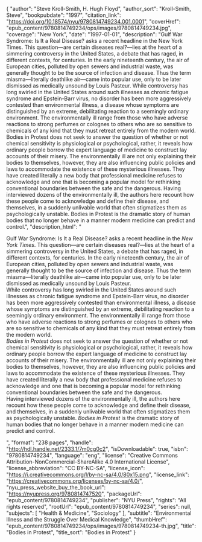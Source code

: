 {
  "author": "Steve Kroll-Smith, H. Hugh Floyd",
  "author_sort": "Kroll-Smith, Steve",
  "bookpubdate": "1997",
  "citation_link": "https://doi.org/10.18574/nyu/9780814749234.001.0001",
  "coverHref": "epub_content/9780814749234/ops/images/9780814749234.jpg",
  "coverage": "New York",
  "date": "1997-01-01",
  "description": "Gulf War Syndrome: Is It a Real Disease? asks a recent headline in the New York Times. This question—are certain diseases real?—lies at the heart of a simmering controversy in the United States, a debate that has raged, in different contexts, for centuries. In the early nineteenth century, the air of European cities, polluted by open sewers and industrial waste, was generally thought to be the source of infection and disease. Thus the term miasma—literally deathlike air—came into popular use, only to be later dismissed as medically unsound by Louis Pasteur. While controversy has long swirled in the United States around such illnesses as chronic fatigue syndrome and Epstein-Barr virus, no disorder has been more aggressively contested than environmental illness, a disease whose symptoms are distinguished by an extreme, debilitating reaction to a seemingly ordinary environment. The environmentally ill range from those who have adverse reactions to strong perfumes or colognes to others who are so sensitive to chemicals of any kind that they must retreat entirely from the modern world. Bodies in Protest does not seek to answer the question of whether or not chemical sensitivity is physiological or psychological, rather, it reveals how ordinary people borrow the expert language of medicine to construct lay accounts of their misery. The environmentally ill are not only explaining their bodies to themselves, however, they are also influencing public policies and laws to accommodate the existence of these mysterious illnesses. They have created literally a new body that professional medicine refuses to acknowledge and one that is becoming a popular model for rethinking conventional boundaries between the safe and the dangerous. Having interviewed dozens of the environmentally ill, the authors here recount how these people come to acknowledge and define their disease, and themselves, in a suddenly unlivable world that often stigmatizes them as psychologically unstable. Bodies in Protest is the dramatic story of human bodies that no longer behave in a manner modern medicine can predict and control.",
  "description_html": "<p>Gulf War Syndrome: Is It a Real Disease? asks a recent headline in the <i>New York Times</i>. This question—are certain diseases real?—lies at the heart of a simmering controversy in the United States, a debate that has raged, in different contexts, for centuries. In the early nineteenth century, the air of European cities, polluted by open sewers and industrial waste, was generally thought to be the source of infection and disease. Thus the term miasma—literally deathlike air—came into popular use, only to be later dismissed as medically unsound by Louis Pasteur.<br> While controversy has long swirled in the United States around such illnesses as chronic fatigue syndrome and Epstein-Barr virus, no disorder has been more aggressively contested than environmental illness, a disease whose symptoms are distinguished by an extreme, debilitating reaction to a seemingly ordinary environment. The environmentally ill range from those who have adverse reactions to strong perfumes or colognes to others who are so sensitive to chemicals of any kind that they must retreat entirely from the modern world.<br> <i>Bodies in Protest</i> does not seek to answer the question of whether or not chemical sensitivity is physiological or psychological, rather, it reveals how ordinary people borrow the expert language of medicine to construct lay accounts of their misery. The environmentally ill are not only explaining their bodies to themselves, however, they are also influencing public policies and laws to accommodate the existence of these mysterious illnesses. They have created literally a new body that professional medicine refuses to acknowledge and one that is becoming a popular model for rethinking conventional boundaries between the safe and the dangerous.<br> Having interviewed dozens of the environmentally ill, the authors here recount how these people come to acknowledge and define their disease, and themselves, in a suddenly unlivable world that often stigmatizes them as psychologically unstable. <i>Bodies in Protest</i> is the dramatic story of human bodies that no longer behave in a manner modern medicine can predict and control.</p>",
  "format": "238 pages",
  "handle": "http://hdl.handle.net/2333.1/7m0cg0c2",
  "isDownloadable": true,
  "isbn": "9780814749234",
  "language": "eng",
  "license": "Creative Commons Attribution-NonCommercial-ShareAlike 4.0 International License",
  "license_abbreviation": "CC BY-NC-SA",
  "license_icon": "https://i.creativecommons.org/l/by-nc-sa/4.0/80x15.png",
  "license_link": "https://creativecommons.org/licenses/by-nc-sa/4.0/",
  "nyu_press_website_buy_the_book_url": "https://nyupress.org/9780814747520",
  "packageUrl": "epub_content/9780814749234",
  "publisher": "NYU Press",
  "rights": "All rights reserved",
  "rootUrl": "epub_content/9780814749234",
  "series": null,
  "subjects": [
    "Health & Medicine",
    "Sociology"
  ],
  "subtitle": "Environmental Illness and the Struggle Over Medical Knowledge",
  "thumbHref": "epub_content/9780814749234/ops/images/9780814749234-th.jpg",
  "title": "Bodies in Protest",
  "title_sort": "Bodies in Protest"
}
